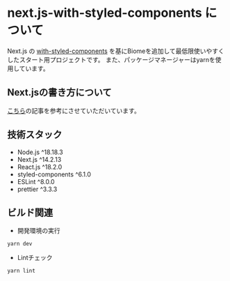 # next.js-with-styled-components について

Next.js の [with-styled-components](https://github.com/vercel/next.js/tree/canary/examples/with-styled-components) を基にBiomeを追加して最低限使いやすくしたスタート用プロジェクトです。
また、パッケージマネージャーはyarnを使用しています。

## Next.jsの書き方について

[こちら](https://zenn.dev/rgbkids/articles/d7691b6c852b42)の記事を参考にさせていただいています。

## 技術スタック

* Node.js ^18.18.3
* Next.js ^14.2.13
* React.js ^18.2.0
* styled-components ^6.1.0
* ESLint ^8.0.0
* prettier ^3.3.3

## ビルド関連

* 開発環境の実行

```
yarn dev
```

* Lintチェック

```
yarn lint
```
